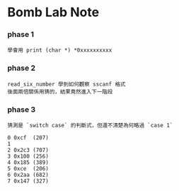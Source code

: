 # Bomb Lab Note

### phase 1
    學會用 print (char *) *0xxxxxxxxxx

### phase 2
    read_six_number 學到如何觀察 sscanf 格式
    後面兩倍關係用猜的，結果竟然進入下一階段

### phase 3
    猜測是 `switch case` 的判斷式，但還不清楚為何略過 `case 1`

    0 0xcf  (207)
    1   
    2 0x2c3 (707)
    3 0x100 (256)
    4 0x185 (389)
    5 0xce  (206)
    6 0x2aa (682)
    7 0x147 (327)

